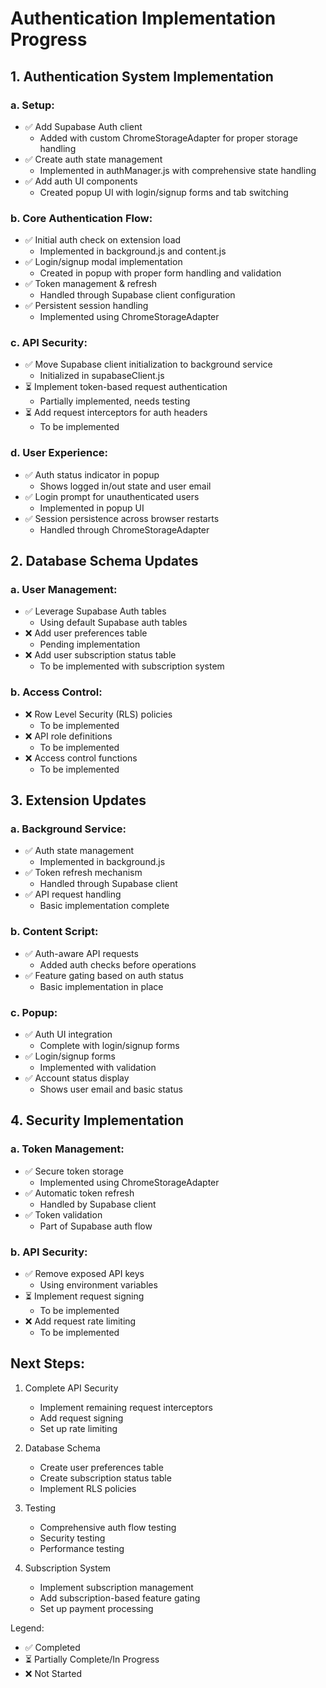 # Authentication Implementation Progress

## 1. Authentication System Implementation

### a. Setup:

- ✅ Add Supabase Auth client
  - Added with custom ChromeStorageAdapter for proper storage handling
- ✅ Create auth state management
  - Implemented in authManager.js with comprehensive state handling
- ✅ Add auth UI components
  - Created popup UI with login/signup forms and tab switching

### b. Core Authentication Flow:

- ✅ Initial auth check on extension load
  - Implemented in background.js and content.js
- ✅ Login/signup modal implementation
  - Created in popup with proper form handling and validation
- ✅ Token management & refresh
  - Handled through Supabase client configuration
- ✅ Persistent session handling
  - Implemented using ChromeStorageAdapter

### c. API Security:

- ✅ Move Supabase client initialization to background service
  - Initialized in supabaseClient.js
- ⏳ Implement token-based request authentication
  - Partially implemented, needs testing
- ⏳ Add request interceptors for auth headers
  - To be implemented

### d. User Experience:

- ✅ Auth status indicator in popup
  - Shows logged in/out state and user email
- ✅ Login prompt for unauthenticated users
  - Implemented in popup UI
- ✅ Session persistence across browser restarts
  - Handled through ChromeStorageAdapter

## 2. Database Schema Updates

### a. User Management:

- ✅ Leverage Supabase Auth tables
  - Using default Supabase auth tables
- ❌ Add user preferences table
  - Pending implementation
- ❌ Add user subscription status table
  - To be implemented with subscription system

### b. Access Control:

- ❌ Row Level Security (RLS) policies
  - To be implemented
- ❌ API role definitions
  - To be implemented
- ❌ Access control functions
  - To be implemented

## 3. Extension Updates

### a. Background Service:

- ✅ Auth state management
  - Implemented in background.js
- ✅ Token refresh mechanism
  - Handled through Supabase client
- ✅ API request handling
  - Basic implementation complete

### b. Content Script:

- ✅ Auth-aware API requests
  - Added auth checks before operations
- ✅ Feature gating based on auth status
  - Basic implementation in place

### c. Popup:

- ✅ Auth UI integration
  - Complete with login/signup forms
- ✅ Login/signup forms
  - Implemented with validation
- ✅ Account status display
  - Shows user email and basic status

## 4. Security Implementation

### a. Token Management:

- ✅ Secure token storage
  - Implemented using ChromeStorageAdapter
- ✅ Automatic token refresh
  - Handled by Supabase client
- ✅ Token validation
  - Part of Supabase auth flow

### b. API Security:

- ✅ Remove exposed API keys
  - Using environment variables
- ⏳ Implement request signing
  - To be implemented
- ❌ Add request rate limiting
  - To be implemented

## Next Steps:

1. Complete API Security

   - Implement remaining request interceptors
   - Add request signing
   - Set up rate limiting

2. Database Schema

   - Create user preferences table
   - Create subscription status table
   - Implement RLS policies

3. Testing

   - Comprehensive auth flow testing
   - Security testing
   - Performance testing

4. Subscription System
   - Implement subscription management
   - Add subscription-based feature gating
   - Set up payment processing

Legend:

- ✅ Completed
- ⏳ Partially Complete/In Progress
- ❌ Not Started
